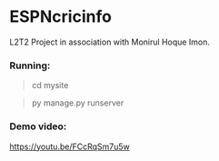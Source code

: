 # ESPNcricinfo
L2T2 Project in association with Monirul Hoque Imon.

### Running:
> cd mysite 

> py manage.py runserver

### Demo video: 
https://youtu.be/FCcRqSm7u5w
